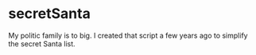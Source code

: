 # secretSanta
My politic family is to big. I created that script a few years ago to simplify the secret Santa list.
